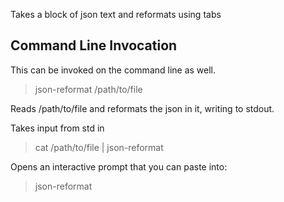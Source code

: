 Takes a block of json text and reformats using tabs

## Command Line Invocation

This can be invoked on the command line as well.

> json-reformat /path/to/file

Reads /path/to/file and reformats the json in it, writing to stdout.

Takes input from std in

> cat /path/to/file | json-reformat 


Opens an interactive prompt that you can paste into:

> json-reformat 


